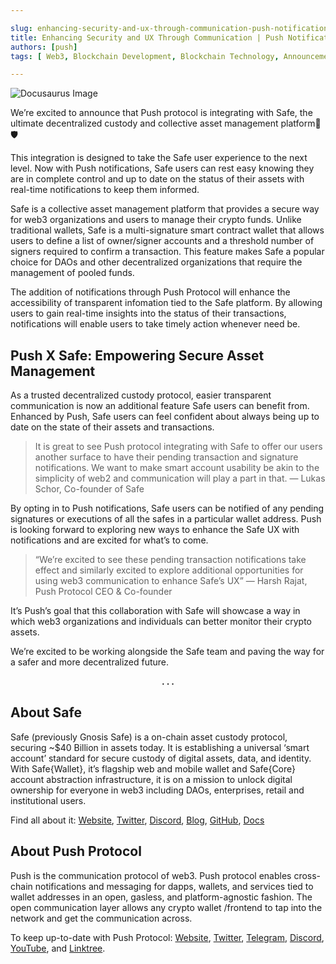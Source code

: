 ```yaml
---

slug: enhancing-security-and-ux-through-communication-push-notifications-for-safe-wallet
title: Enhancing Security and UX Through Communication | Push Notifications for Safe Wallet💜💚
authors: [push]
tags: [ Web3, Blockchain Development, Blockchain Technology, Announcements]

---
```


![Docusaurus Image](./cover-image.gif)
<!--truncate-->

We’re excited to announce that Push protocol is integrating with Safe, the ultimate decentralized custody and collective asset management platform🎉🛡️

This integration is designed to take the Safe user experience to the next level. Now with Push notifications, Safe users can rest easy knowing they are in complete control and up to date on the status of their assets with real-time notifications to keep them informed.

Safe is a collective asset management platform that provides a secure way for web3 organizations and users to manage their crypto funds. Unlike traditional wallets, Safe is a multi-signature smart contract wallet that allows users to define a list of owner/signer accounts and a threshold number of signers required to confirm a transaction. This feature makes Safe a popular choice for DAOs and other decentralized organizations that require the management of pooled funds.

The addition of notifications through Push Protocol will enhance the accessibility of transparent infomation tied to the Safe platform. By allowing users to gain real-time insights into the status of their transactions, notifications will enable users to take timely action whenever need be.

## Push X Safe: Empowering Secure Asset Management

As a trusted decentralized custody protocol, easier transparent communication is now an additional feature Safe users can benefit from. Enhanced by Push, Safe users can feel confident about always being up to date on the state of their assets and transactions.

<blockquote>It is great to see Push protocol integrating with Safe to offer our users another surface to have their pending transaction and signature notifications. We want to make smart account usability be akin to the simplicity of web2 and communication will play a part in that. — Lukas Schor, Co-founder of Safe</blockquote>

By opting in to Push notifications, Safe users can be notified of any pending signatures or executions of all the safes in a particular wallet address. Push is looking forward to exploring new ways to enhance the Safe UX with notifications and are excited for what’s to come.

<blockquote>“We’re excited to see these pending transaction notifications take effect and similarly excited to explore additional opportunities for using web3 communication to enhance Safe’s UX” — Harsh Rajat, Push Protocol CEO & Co-founder</blockquote>

It’s Push’s goal that this collaboration with Safe will showcase a way in which web3 organizations and individuals can better monitor their crypto assets.

We’re excited to be working alongside the Safe team and paving the way for a safer and more decentralized future.

<center><b>.   .   .</b></center>

## About Safe

Safe (previously Gnosis Safe) is a on-chain asset custody protocol, securing ~$40 Billion in assets today. It is establishing a universal ‘smart account’ standard for secure custody of digital assets, data, and identity. With Safe{Wallet}, it’s flagship web and mobile wallet and Safe{Core} account abstraction infrastructure, it is on a mission to unlock digital ownership for everyone in web3 including DAOs, enterprises, retail and institutional users.

Find all about it: [Website](https://safe.global/), [Twitter](https://twitter.com/safe), [Discord](https://discord.com/invite/nrQVY2566v), [Blog](https://safe.mirror.xyz/), [GitHub](https://github.com/safe-global), [Docs](https://docs.safe.global/)

## About Push Protocol

Push is the communication protocol of web3. Push protocol enables cross-chain notifications and messaging for dapps, wallets, and services tied to wallet addresses in an open, gasless, and platform-agnostic fashion. The open communication layer allows any crypto wallet /frontend to tap into the network and get the communication across.

To keep up-to-date with Push Protocol: [Website](https://push.org/), [Twitter](https://twitter.com/pushprotocol), [Telegram](https://t.me/epnsproject), [Discord](https://discord.gg/pushprotocol), [YouTube](https://www.youtube.com/c/EthereumPushNotificationService), and [Linktree](https://linktr.ee/pushprotocol).